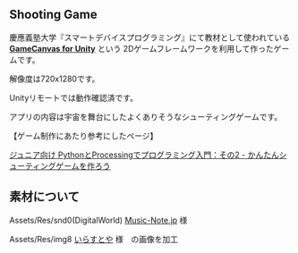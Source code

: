 ## Shooting Game

慶應義塾大学『スマートデバイスプログラミング』にて教材として使われている [**GameCanvas for Unity**](https://github.com/sfc-sdp/GameCanvas-Unity) という
2Dゲームフレームワークを利用して作ったゲームです。

解像度は720x1280です。

Unityリモートでは動作確認済です。

アプリの内容は宇宙を舞台にしたよくありそうなシューティングゲームです。

【ゲーム制作にあたり参考にしたページ】

[ジュニア向け PythonとProcessingでプログラミング入門：その2 - かんたんシューティングゲームを作ろう](https://qiita.com/sawamur@github/items/395d67d68a024c9d2c38)

## 素材について

Assets/Res/snd0(DigitalWorld)  [Music-Note.jp](http://www.music-note.jp/bgm/sf.html) 様

Assets/Res/img8   [いらすとや](https://www.irasutoya.com/) 様　の画像を加工
